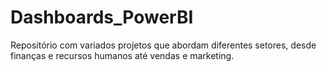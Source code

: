 # Dashboards_PowerBI
Repositório com variados  projetos que abordam diferentes setores, desde finanças e recursos humanos até vendas e marketing.
